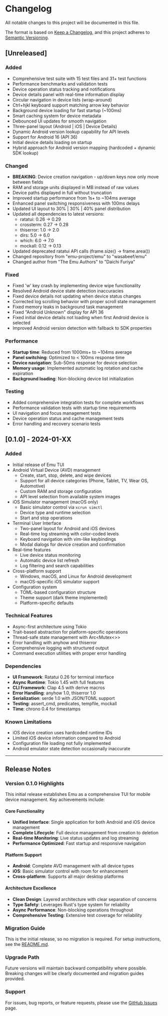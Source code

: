 # Changelog

All notable changes to this project will be documented in this file.

The format is based on [Keep a Changelog](https://keepachangelog.com/en/1.0.0/),
and this project adheres to [Semantic Versioning](https://semver.org/spec/v2.0.0.html).

## [Unreleased]

### Added
- Comprehensive test suite with 15 test files and 31+ test functions
- Performance benchmarks and validation tests
- Device operation status tracking and notifications
- Device details panel with real-time information display
- Circular navigation in device lists (wrap-around)
- Ctrl+hjkl keyboard support matching arrow key behavior
- Background device loading for fast startup (~100ms)
- Smart caching system for device metadata
- Debounced UI updates for smooth navigation
- Three-panel layout (Android | iOS | Device Details)
- Dynamic Android version lookup capability for API levels
- Support for Android 16 (API 36)
- Initial device details loading on startup
- Hybrid approach for Android version mapping (hardcoded + dynamic SDK lookup)

### Changed
- **BREAKING**: Device creation navigation - up/down keys now only move between fields
- RAM and storage units displayed in MB instead of raw values
- Device paths displayed in full without truncation
- Improved startup performance from 1s+ to ~104ms average
- Enhanced panel switching responsiveness with 100ms delays
- Updated UI layout to 30% | 30% | 40% panel distribution
- Updated all dependencies to latest versions:
  - ratatui: 0.26 → 0.29
  - crossterm: 0.27 → 0.28
  - thiserror: 1.0 → 2.0
  - dirs: 5.0 → 6.0
  - which: 6.0 → 7.0
  - mockall: 0.12 → 0.13
- Updated deprecated ratatui API calls (frame.size() → frame.area())
- Changed repository from "emu-project/emu" to "wasabeef/emu"
- Changed author from "The Emu Authors" to "Daichi Furiya"

### Fixed
- Fixed 'w' key crash by implementing device wipe functionality
- Resolved Android device state detection inaccuracies
- Fixed device details not updating when device status changes
- Corrected log scrolling behavior with proper scroll state management
- Fixed memory leaks in background task management
- Fixed "Android Unknown" display for API 36
- Fixed initial device details not loading when first Android device is selected
- Improved Android version detection with fallback to SDK properties

### Performance
- **Startup time**: Reduced from 1000ms+ to ~104ms average
- **Panel switching**: Optimized to < 100ms response time
- **Device navigation**: Sub-50ms response for device selection
- **Memory usage**: Implemented automatic log rotation and cache expiration
- **Background loading**: Non-blocking device list initialization

### Testing
- Added comprehensive integration tests for complete workflows
- Performance validation tests with startup time requirements
- UI navigation and focus management tests
- Device operation status and cache management tests
- Error handling and recovery scenario tests

## [0.1.0] - 2024-01-XX

### Added
- Initial release of Emu TUI
- Android Virtual Device (AVD) management
  - Create, start, stop, delete, and wipe devices
  - Support for all device categories (Phone, Tablet, TV, Wear OS, Automotive)
  - Custom RAM and storage configuration
  - API level selection from available system images
- iOS Simulator management (macOS only)
  - Basic simulator control via `xcrun simctl`
  - Device type and runtime selection
  - Start and stop operations
- Terminal User Interface
  - Two-panel layout for Android and iOS devices
  - Real-time log streaming with color-coded levels
  - Keyboard navigation with vim-like keybindings
  - Modal dialogs for device creation and confirmation
- Real-time features
  - Live device status monitoring
  - Automatic device list refresh
  - Log filtering and search capabilities
- Cross-platform support
  - Windows, macOS, and Linux for Android development
  - macOS-specific iOS simulator support
- Configuration system
  - TOML-based configuration structure
  - Theme support (dark theme implemented)
  - Platform-specific defaults

### Technical Features
- Async-first architecture using Tokio
- Trait-based abstraction for platform-specific operations
- Thread-safe state management with Arc<Mutex<>>
- Error handling with anyhow and thiserror
- Comprehensive logging with structured output
- Command execution utilities with proper error handling

### Dependencies
- **UI Framework**: Ratatui 0.26 for terminal interface
- **Async Runtime**: Tokio 1.45 with full features
- **CLI Framework**: Clap 4.5 with derive macros
- **Error Handling**: anyhow 1.0, thiserror 1.0
- **Serialization**: serde 1.0 with JSON/TOML support
- **Testing**: assert_cmd, predicates, tempfile, mockall
- **Time**: chrono 0.4 for timestamps

### Known Limitations
- iOS device creation uses hardcoded runtime IDs
- Limited iOS device information compared to Android
- Configuration file loading not fully implemented
- Android emulator state detection occasionally inaccurate

---

## Release Notes

### Version 0.1.0 Highlights

This initial release establishes Emu as a comprehensive TUI for mobile device management. Key achievements include:

#### Core Functionality
- **Unified Interface**: Single application for both Android and iOS device management
- **Complete Lifecycle**: Full device management from creation to deletion
- **Real-time Monitoring**: Live status updates and log streaming
- **Performance Optimized**: Fast startup and responsive navigation

#### Platform Support
- **Android**: Complete AVD management with all device types
- **iOS**: Basic simulator control with room for enhancement
- **Cross-platform**: Supports all major desktop platforms

#### Architecture Excellence
- **Clean Design**: Layered architecture with clear separation of concerns
- **Type Safety**: Leverages Rust's type system for reliability
- **Async Performance**: Non-blocking operations throughout
- **Comprehensive Testing**: Extensive test coverage for reliability

### Migration Guide

This is the initial release, so no migration is required. For setup instructions, see the [README.md](README.md).

### Upgrade Path

Future versions will maintain backward compatibility where possible. Breaking changes will be clearly documented and migration guides provided.

### Support

For issues, bug reports, or feature requests, please use the [GitHub Issues](https://github.com/wasabeef/emu/issues) page.